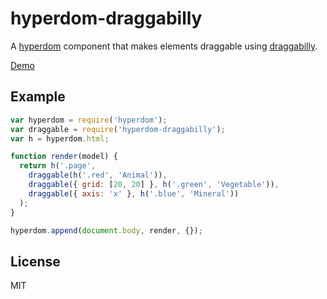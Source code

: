 # hyperdom-draggabilly

A [hyperdom](https://github.com/featurist/hyperdom) component that makes elements
draggable using [draggabilly](https://github.com/desandro/draggabilly).

[Demo](http://www.featurist.co.uk/hyperdom-draggabilly/)

## Example

```JavaScript
var hyperdom = require('hyperdom');
var draggable = require('hyperdom-draggabilly');
var h = hyperdom.html;

function render(model) {
  return h('.page',
    draggable(h('.red', 'Animal')),
    draggable({ grid: [20, 20] }, h('.green', 'Vegetable')),
    draggable({ axis: 'x' }, h('.blue', 'Mineral'))
  );
}

hyperdom.append(document.body, render, {});
```

## License

MIT
